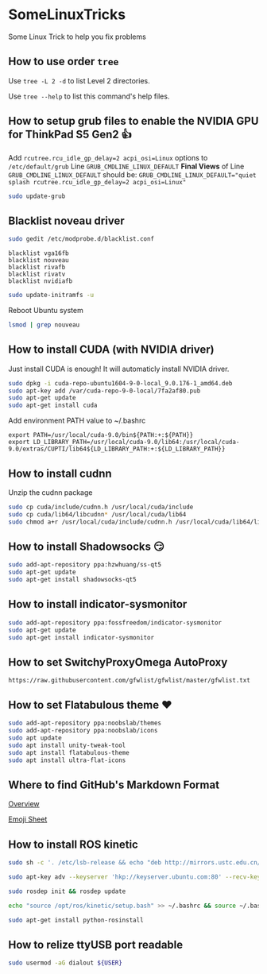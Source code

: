 # SomeLinuxTricks
Some Linux Trick to help you fix problems

## How to use order `tree`
Use `tree -L 2 -d` to list Level 2 directories.

Use `tree --help` to list this command's help files.

## How to setup grub files to enable the NVIDIA GPU for ThinkPad S5 Gen2 :+1:
Add `rcutree.rcu_idle_gp_delay=2 acpi_osi=Linux` options to `/etc/default/grub` Line `GRUB_CMDLINE_LINUX_DEFAULT`
**Final Views** of Line `GRUB_CMDLINE_LINUX_DEFAULT` should be:
`GRUB_CMDLINE_LINUX_DEFAULT="quiet splash rcutree.rcu_idle_gp_delay=2 acpi_osi=Linux"`
```bash
sudo update-grub
```

## Blacklist noveau driver
```bash
sudo gedit /etc/modprobe.d/blacklist.conf 
```
```
blacklist vga16fb
blacklist nouveau
blacklist rivafb
blacklist rivatv
blacklist nvidiafb 
```
```bash
sudo update-initramfs -u 
```
Reboot Ubuntu system
```bash
lsmod | grep nouveau
```

## How to install CUDA (with NVIDIA driver)
Just install CUDA is enough! It will automaticly install NVIDIA driver.
```bash
sudo dpkg -i cuda-repo-ubuntu1604-9-0-local_9.0.176-1_amd64.deb
sudo apt-key add /var/cuda-repo-9-0-local/7fa2af80.pub
sudo apt-get update
sudo apt-get install cuda
```
Add environment PATH value to ~/.bashrc
```
export PATH=/usr/local/cuda-9.0/bin${PATH:+:${PATH}}
export LD_LIBRARY_PATH=/usr/local/cuda-9.0/lib64:/usr/local/cuda-9.0/extras/CUPTI/lib64${LD_LIBRARY_PATH:+:${LD_LIBRARY_PATH}}
```

## How to install cudnn
Unzip the cudnn package
```bash
sudo cp cuda/include/cudnn.h /usr/local/cuda/include
sudo cp cuda/lib64/libcudnn* /usr/local/cuda/lib64
sudo chmod a+r /usr/local/cuda/include/cudnn.h /usr/local/cuda/lib64/libcudnn*
```

## How to install Shadowsocks :smirk:
```bash
sudo add-apt-repository ppa:hzwhuang/ss-qt5
sudo apt-get update
sudo apt-get install shadowsocks-qt5
```

## How to install indicator-sysmonitor
```bash
sudo add-apt-repository ppa:fossfreedom/indicator-sysmonitor  
sudo apt-get update  
sudo apt-get install indicator-sysmonitor 
```

## How to set SwitchyProxyOmega AutoProxy
```
https://raw.githubusercontent.com/gfwlist/gfwlist/master/gfwlist.txt
```

## How to set Flatabulous theme :heart:
```bash
sudo add-apt-repository ppa:noobslab/themes
sudo add-apt-repository ppa:noobslab/icons  
sudo apt update 
sudo apt install unity-tweak-tool
sudo apt install flatabulous-theme
sudo apt install ultra-flat-icons
```

## Where to find GitHub's Markdown Format
[Overview](https://guides.github.com/features/mastering-markdown/#GitHub-flavored-markdown)

[Emoji Sheet](https://github.com/ikatyang/emoji-cheat-sheet/blob/master/README.md)

## How to install ROS kinetic
```bash
sudo sh -c '. /etc/lsb-release && echo "deb http://mirrors.ustc.edu.cn/ros/ubuntu/ $DISTRIB_CODENAME main" > /etc/apt/sources.list.d/ros-latest.list'
```
```bash
sudo apt-key adv --keyserver 'hkp://keyserver.ubuntu.com:80' --recv-key C1CF6E31E6BADE8868B172B4F42ED6FBAB17C654 && sudo apt-get update
```
```bash
sudo rosdep init && rosdep update
```
```bash
echo "source /opt/ros/kinetic/setup.bash" >> ~/.bashrc && source ~/.bashrc
```
```bash
sudo apt-get install python-rosinstall
```

## How to relize ttyUSB port readable
```bash
sudo usermod -aG dialout ${USER}
```